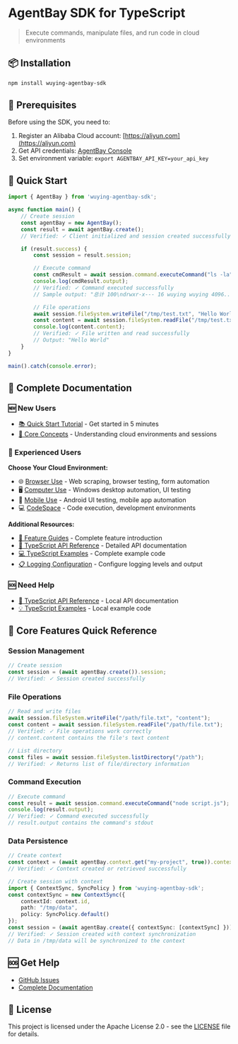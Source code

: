 # AgentBay SDK for TypeScript

> Execute commands, manipulate files, and run code in cloud environments

## 📦 Installation

```bash
npm install wuying-agentbay-sdk
```

## 🚀 Prerequisites

Before using the SDK, you need to:

1. Register an Alibaba Cloud account: [https://aliyun.com](https://aliyun.com)
2. Get API credentials: [AgentBay Console](https://agentbay.console.aliyun.com/service-management)
3. Set environment variable: `export AGENTBAY_API_KEY=your_api_key`

## 🚀 Quick Start
```typescript
import { AgentBay } from 'wuying-agentbay-sdk';

async function main() {
    // Create session
    const agentBay = new AgentBay();
    const result = await agentBay.create();
    // Verified: ✓ Client initialized and session created successfully

    if (result.success) {
        const session = result.session;

        // Execute command
        const cmdResult = await session.command.executeCommand("ls -la");
        console.log(cmdResult.output);
        // Verified: ✓ Command executed successfully
        // Sample output: "总计 100\ndrwxr-x--- 16 wuying wuying 4096..."

        // File operations
        await session.fileSystem.writeFile("/tmp/test.txt", "Hello World");
        const content = await session.fileSystem.readFile("/tmp/test.txt");
        console.log(content.content);
        // Verified: ✓ File written and read successfully
        // Output: "Hello World"
    }
}

main().catch(console.error);
```

## 📖 Complete Documentation

### 🆕 New Users
- [📚 Quick Start Tutorial](https://github.com/aliyun/wuying-agentbay-sdk/tree/main/docs/quickstart/README.md) - Get started in 5 minutes
- [🎯 Core Concepts](https://github.com/aliyun/wuying-agentbay-sdk/tree/main/docs/quickstart/basic-concepts.md) - Understanding cloud environments and sessions

### 🚀 Experienced Users
**Choose Your Cloud Environment:**
- 🌐 [Browser Use](https://github.com/aliyun/wuying-agentbay-sdk/tree/main/docs/guides/browser-use/README.md) - Web scraping, browser testing, form automation
- 🖥️ [Computer Use](https://github.com/aliyun/wuying-agentbay-sdk/tree/main/docs/guides/computer-use/README.md) - Windows desktop automation, UI testing
- 📱 [Mobile Use](https://github.com/aliyun/wuying-agentbay-sdk/tree/main/docs/guides/mobile-use/README.md) - Android UI testing, mobile app automation
- 💻 [CodeSpace](https://github.com/aliyun/wuying-agentbay-sdk/tree/main/docs/guides/codespace/README.md) - Code execution, development environments

**Additional Resources:**
- [📖 Feature Guides](https://github.com/aliyun/wuying-agentbay-sdk/tree/main/docs/guides/README.md) - Complete feature introduction
- [🔧 TypeScript API Reference](docs/api/README.md) - Detailed API documentation
- [💻 TypeScript Examples](docs/examples/README.md) - Complete example code
- [📋 Logging Configuration](https://github.com/aliyun/wuying-agentbay-sdk/tree/main/docs/guides/common-features/configuration/logging.md) - Configure logging levels and output

### 🆘 Need Help
- [🔧 TypeScript API Reference](docs/api/README.md) - Local API documentation
- [💡 TypeScript Examples](docs/examples/README.md) - Local example code

## 🔧 Core Features Quick Reference

### Session Management
```typescript
// Create session
const session = (await agentBay.create()).session;
// Verified: ✓ Session created successfully
```

### File Operations
```typescript
// Read and write files
await session.fileSystem.writeFile("/path/file.txt", "content");
const content = await session.fileSystem.readFile("/path/file.txt");
// Verified: ✓ File operations work correctly
// content.content contains the file's text content

// List directory
const files = await session.fileSystem.listDirectory("/path");
// Verified: ✓ Returns list of file/directory information
```

### Command Execution
```typescript
// Execute command
const result = await session.command.executeCommand("node script.js");
console.log(result.output);
// Verified: ✓ Command executed successfully
// result.output contains the command's stdout
```

### Data Persistence
```typescript
// Create context
const context = (await agentBay.context.get("my-project", true)).context;
// Verified: ✓ Context created or retrieved successfully

// Create session with context
import { ContextSync, SyncPolicy } from 'wuying-agentbay-sdk';
const contextSync = new ContextSync({
    contextId: context.id,
    path: "/tmp/data",
    policy: SyncPolicy.default()
});
const session = (await agentBay.create({ contextSync: [contextSync] })).session;
// Verified: ✓ Session created with context synchronization
// Data in /tmp/data will be synchronized to the context
```

## 🆘 Get Help

- [GitHub Issues](https://github.com/aliyun/wuying-agentbay-sdk/issues)
- [Complete Documentation](https://github.com/aliyun/wuying-agentbay-sdk/tree/main/docs/README.md)

## 📄 License

This project is licensed under the Apache License 2.0 - see the [LICENSE](../LICENSE) file for details.